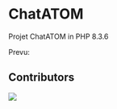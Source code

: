 # ChatATOM
Projet ChatATOM in PHP 8.3.6

Prevu:
<img prevu.png>


## Contributors

<a href="https://github.com/N3oRay/ChatATOM/contributors">
  <img src="https://github.com/N3oRay/ChatATOM/prevu.png" />
</a>
